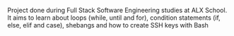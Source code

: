 Project done during Full Stack Software Engineering studies at ALX School. It aims to learn about loops (while, until and for), condition statements (if, else, elif and case), shebangs and how to create SSH keys with Bash

